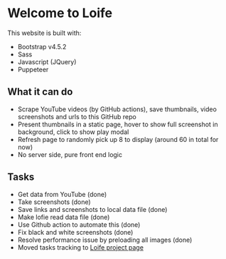 # Welcome to Loife

This website is built with:

- Bootstrap v4.5.2
- Sass 
- Javascript (JQuery)
- Puppeteer

## What it can do

- Scrape YouTube videos (by GitHub actions), save thumbnails, video screenshots and urls to this GitHub repo
- Present thumbnails in a static page, hover to show full screenshot in background, click
to show play modal
- Refresh page to randomly pick up 8 to display (around 60 in total for now)
- No server side, pure front end logic

## Tasks
- Get data from YouTube (done)
- Take screenshots (done)
- Save links and screenshots to local data file (done)
- Make lofie read data file (done)
- Use Github action to automate this (done)
- Fix black and white screenshots (done)
- Resolve performance issue by preloading all images (done)
- Moved tasks tracking to [Loife project page](https://github.com/krisshen/bootstrap-playground/projects/1)
